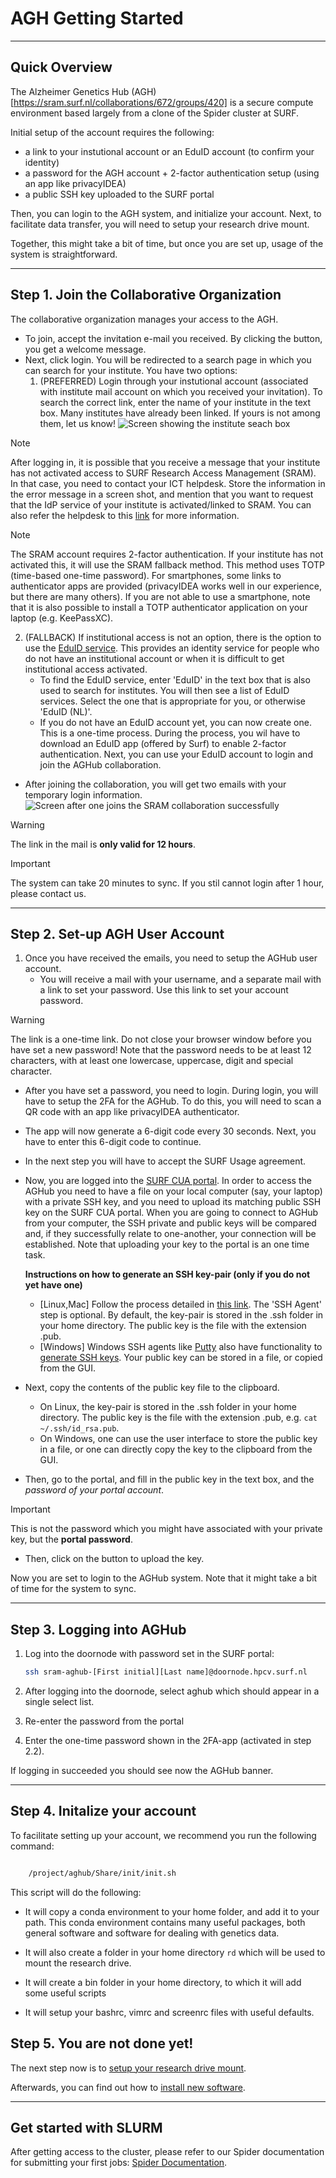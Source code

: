 # AGH Getting Started


------------------------
## Quick Overview

The Alzheimer Genetics Hub (AGH) [https://sram.surf.nl/collaborations/672/groups/420] is a secure compute environment based largely from a clone of the Spider cluster at SURF.

Initial setup of the account requires the following:
- a link to your instutional account or an EduID account (to confirm your identity)
- a password for the AGH account + 2-factor authentication setup (using an app like privacyIDEA)
- a public SSH key uploaded to the SURF portal

Then, you can login to the AGH system, and initialize your account. 
Next, to facilitate data transfer, you will need to setup your research drive mount.

Together, this might take a bit of time, but once you are set up, usage of the system is straightforward.


------------------------
## Step 1. Join the Collaborative Organization

The collaborative organization manages your access to the AGH.
- To join, accept the invitation e-mail you received. By clicking the button, you get a welcome message. 
- Next, click login. You will be redirected to a search page in which you can search for your institute.
  You have two options:
  1. (PREFERRED) Login through your instutional account (associated with institute mail account on which you received your invitation). To search the correct link,
     enter the name of your institute in the text box. Many institutes have already been linked. If yours is not among them, 
     let us know!
     ![Screen showing the institute seach box](images/broad_select.png)

>[!NOTE]
> After logging in, it is possible that you receive a message that your institute has not activated access to 
> SURF Research Access Management (SRAM). In that case, you need to contact your ICT helpdesk. Store the information in the 
> error message in a screen shot, and mention that you want to request that the IdP service of your institute is 
> activated/linked to SRAM. You can also refer the helpdesk to this [link](https://dashboard.surfconext.nl/apps/8164/saml20_sp/about) for more information.

>[!NOTE]
> The SRAM account requires 2-factor authentication. If your institute has not activated this, it will use the SRAM fallback method. This method uses TOTP (time-based one-time password).
> For smartphones, some links to authenticator apps are provided (privacyIDEA works well in our experience, but there are many others). If you are not able to use a smartphone, 
> note that it is also possible to install a TOTP authenticator application on your laptop (e.g. KeePassXC). 
  
  2. (FALLBACK) If institutional access is not an option, there is the option to use the [EduID service](https://eduid.nl/en/). This provides an identity service
     for people who do not have an institutional account or when it is difficult to get institutional access activated. 
     - To find the EduID service,  enter 'EduID' in the text box that is also used to search for institutes. You will then see a list of EduID services. Select the one that is 
       appropriate for you, or otherwise 'EduID (NL)'. 
     - If you do not have an EduID account yet, you can now create one. This is a one-time process. During the process, you wil have to download an EduID app (offered by Surf) to enable 2-factor authentication. 
       Next, you can use your EduID account to login and join the AGHub collaboration.
- After joining the collaboration, you will get two emails with your temporary login information.
  ![Screen after one joins the SRAM collaboration successfully](images/sram_joined.png)

>[!WARNING]
> The link in the mail is **only valid for 12 hours**.

>[!IMPORTANT]
> The system can take 20 minutes to sync. If you stil cannot login after 1 hour, please contact us.


------------------------
## Step 2. Set-up AGH User Account

1. Once you have received the emails, you need to setup the AGHub user account. 
   - You will receive a mail with your username, and a separate mail with a link to set your password. 
     Use this link to set your account password. 
>[!WARNING]
> The link is a one-time link. Do not close your browser window before you have set a new password! Note that the password
> needs to be at least 12 characters, with at least one lowercase, uppercase, digit and special character.
   - After you have set a password, you need to login. During login, you will have to setup the 2FA for the AGHub. To do this, 
     you will need to  scan a QR code with an app like privacyIDEA authenticator.  
   - The app will now generate a 6-digit code every 30 seconds. Next, you have to enter this 6-digit code to continue.
   - In the next step you will have to accept the SURF Usage agreement. 
   - Now, you are logged into the [SURF CUA portal](https://portal.cua.surf.nl). In order to access the AGHub you need to have a file on your local computer (say, your laptop) with a private SSH key, 
     and you need to upload its matching public SSH key on the SURF CUA portal. When you are going to connect to AGHub from your computer, 
     the SSH private and public keys will be compared and, if they successfully relate to one-another, your connection will be established. Note that uploading your key to the portal is an one time task.
 
     **Instructions on how to generate an SSH key-pair (only if you do not yet have one)**
       - [Linux,Mac] Follow the process detailed in [this link](https://spiderdocs.readthedocs.io/en/latest/Pages/ssh_keys.html). The 'SSH Agent' step is optional. 
         By default, the key-pair is stored in the .ssh folder in your home directory. The public key is the file with the extension .pub.
       - [Windows] Windows SSH agents like [Putty](https://www.putty.org) also have functionality to [generate SSH keys](https://www.ssh.com/academy/ssh/putty/windows/puttygen).
         Your public key can be stored in a file, or copied from the GUI.
   - Next, copy the contents of the public key file to the clipboard. 
     - On Linux, the key-pair is stored in the .ssh folder in your home directory. The public key is the file with the extension .pub, e.g. `cat ~/.ssh/id_rsa.pub`.
     - On Windows, one can use the user interface to store the public key in a file, or one can directly copy the key to the clipboard from the GUI.
   - Then, go to the portal, and fill in the public key in the text box, and the *password of your portal account*.
>[!IMPORTANT]
> This is not the password which you might have associated with your private key, but the **portal password**. 
   - Then, click on the button to upload the key.


Now you are set to login to the AGHub system. Note that it might take a bit of time for the system to sync.  
   
---------------------------------
## Step 3. Logging into AGHub

1. Log into the doornode with password set in the SURF portal:
   ```bash
   ssh sram-aghub-[First initial][Last name]@doornode.hpcv.surf.nl
   ```

2. After logging into the doornode, select aghub which should appear in a single select list.
3. Re-enter the password from the portal
4. Enter the one-time password shown in the 2FA-app (activated in step 2.2).

If logging in succeeded you should see now the AGHub banner.

----------------------
## Step 4. Initalize your account

To facilitate setting up your account, we recommend you run the following command:

```bash

    /project/aghub/Share/init/init.sh
```


This script will do the following:

* It will copy a conda environment to your home folder, and add it to your path. This conda environment contains 
many useful packages, both general software and software for dealing with genetics data.

* It will also create a folder in your home directory `rd` which will be used to mount the
research drive. 

* It will create a bin folder in your home directory, to which it will add some useful scripts

* It will setup your bashrc, vimrc and screenrc files with useful defaults. 


## Step 5. You are not done yet!

The next step now is to [setup your research drive mount](agh_use_of_research_drive.md).

Afterwards, you can find out how to [install new software](agh_installing_software.md).

----------------------
## Get started with SLURM

After getting access to the cluster, please refer to our Spider documentation for submitting your first jobs:
[Spider Documentation](https://spiderdocs.readthedocs.io/en/latest/Pages/getting_started.html). 










